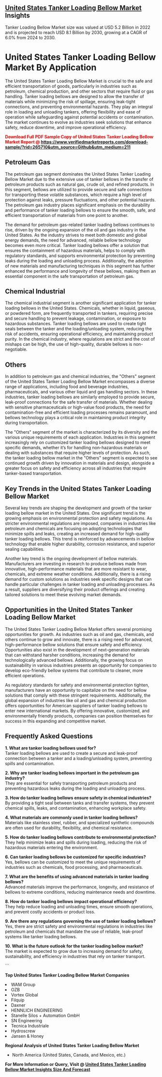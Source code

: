 <h2><a href="https://www.verifiedmarketreports.com/download-sample/?rid=265710&amp;utm_source=Github&amp;utm_medium=211" target="_blank">United States Tanker Loading Bellow Market</a> Insights</h2><p>Tanker Loading Bellow Market size was valued at USD 5.2 Billion in 2022 and is projected to reach USD 8.1 Billion by 2030, growing at a CAGR of 6.0% from 2024 to 2030.</p><p><h1>United States Tanker Loading Bellow Market By Application</h1><p>The United States Tanker Loading Bellow Market is crucial to the safe and efficient transportation of goods, particularly in industries such as petroleum, chemical production, and other sectors that require fluid or gas handling. Tanker loading bellows are designed to allow the transfer of materials while minimizing the risk of spillage, ensuring leak-tight connections, and preventing environmental hazards. They play an integral role in loading and unloading tankers, offering flexibility and ease of operation while safeguarding against potential accidents or contamination. The market continues to evolve as industries seek solutions that enhance safety, reduce downtime, and improve operational efficiency.</p><p><strong><p><span class=""><span style="color: #ff0000;"><strong>Download Full PDF Sample Copy of United States Tanker Loading Bellow Market Report</strong> @ </span><a href="https://www.verifiedmarketreports.com/download-sample/?rid=265710&amp;utm_source=Github&amp;utm_medium=211" target="_blank">https://www.verifiedmarketreports.com/download-sample/?rid=265710&amp;utm_source=Github&amp;utm_medium=211</a></span></p></strong></p><h2>Petroleum Gas</h2><p>The petroleum gas segment dominates the United States Tanker Loading Bellow Market due to the extensive use of tanker bellows in the transfer of petroleum products such as natural gas, crude oil, and refined products. In this segment, bellows are utilized to provide secure and safe connections for transporting these volatile substances, which require a high level of protection against leaks, pressure fluctuations, and other potential hazards. The petroleum gas industry places significant emphasis on the durability and performance of tanker loading bellows to ensure the smooth, safe, and efficient transportation of materials from one point to another.</p><p>The demand for petroleum gas-related tanker loading bellows continues to rise, driven by the ongoing expansion of the oil and gas industry in the United States. As the industry strives to meet both domestic and global energy demands, the need for advanced, reliable bellow technology becomes even more critical. Tanker loading bellows offer a solution that ensures the containment of hazardous materials, helps to comply with regulatory standards, and supports environmental protection by preventing leaks during the loading and unloading process. Additionally, the adoption of new materials and manufacturing techniques in this segment has further enhanced the performance and longevity of these bellows, making them an essential component in the safe transportation of petroleum gas.</p><h2>Chemical Industrial</h2><p>The chemical industrial segment is another significant application for tanker loading bellows in the United States. Chemicals, whether in liquid, gaseous, or powdered form, are frequently transported in tankers, requiring precise and secure handling to prevent leakage, contamination, or exposure to hazardous substances. Tanker loading bellows are used to create tight seals between the tanker and the loading/unloading system, reducing the risk of accidents, ensuring operational efficiency, and maintaining product purity. In the chemical industry, where regulations are strict and the cost of mishaps can be high, the use of high-quality, durable bellows is non-negotiable.</p><pAs the chemical industry continues to evolve, there is a growing focus on improving safety protocols and enhancing operational efficiency, which drives innovation in the tanker loading bellow market. New bellow designs are being created to handle more complex chemicals, including corrosive and volatile substances, thus expanding the potential applications of this technology. The sector also benefits from advancements in materials, such as corrosion-resistant alloys and synthetic compounds, which are improving the lifespan and performance of tanker loading bellows. This ongoing improvement ensures that the chemical industry remains compliant with safety standards while also optimizing supply chain operations.</p><h2>Others</h2><p>In addition to petroleum gas and chemical industries, the "Others" segment of the United States Tanker Loading Bellow Market encompasses a diverse range of applications, including food and beverage industries, pharmaceuticals, and various other liquid and gas handling sectors. In these industries, tanker loading bellows are similarly employed to provide secure, leak-proof connections for the safe transfer of materials. Whether dealing with sensitive pharmaceuticals or high-value food products, the need for contamination-free and efficient loading processes remains paramount, and bellows technology plays a critical role in maintaining product integrity during transportation.</p><p>The "Others" segment of the market is characterized by its diversity and the various unique requirements of each application. Industries in this segment increasingly rely on customized tanker loading bellows designed to meet specific demands, whether it’s for handling non-hazardous materials or dealing with substances that require higher levels of protection. As such, the tanker loading bellow market in the "Others" segment is expected to see continued growth driven by innovation in materials and design, alongside a greater focus on safety and efficiency across all industries that require tanker-based transportation.</p><h2>Key Trends in the United States Tanker Loading Bellow Market</h2><p>Several key trends are shaping the development and growth of the tanker loading bellow market in the United States. One significant trend is the growing emphasis on environmental protection and safety regulations. As stricter environmental regulations are imposed, companies in industries like petroleum and chemicals are focusing on adopting technologies that minimize spills and leaks, creating an increased demand for high-quality tanker loading bellows. This trend is reinforced by advancements in bellow technology that enable higher durability, corrosion resistance, and superior sealing capabilities.</p><p>Another key trend is the ongoing development of bellow materials. Manufacturers are investing in research to produce bellows made from innovative, high-performance materials that are more resistant to wear, chemicals, and extreme weather conditions. Additionally, there is a rising demand for custom solutions as industries seek specific designs that can handle particular challenges in tanker loading and unloading processes. As a result, suppliers are diversifying their product offerings and creating tailored solutions to meet these evolving market demands.</p><h2>Opportunities in the United States Tanker Loading Bellow Market</h2><p>The United States Tanker Loading Bellow Market offers several promising opportunities for growth. As industries such as oil and gas, chemicals, and others continue to grow and innovate, there is a rising need for advanced, high-performance bellow solutions that ensure safety and efficiency. Opportunities also exist in the development of next-generation materials that can withstand harsher conditions, increasing the demand for technologically advanced bellows. Additionally, the growing focus on sustainability in various industries presents an opportunity for companies to develop eco-friendly bellow systems that contribute to cleaner, more efficient operations.</p><p>As regulatory standards for safety and environmental protection tighten, manufacturers have an opportunity to capitalize on the need for bellow solutions that comply with these stringent requirements. Additionally, the global expansion of industries like oil and gas and chemical production offers opportunities for American suppliers of tanker loading bellows to enter new international markets. By offering innovative, customized, and environmentally friendly products, companies can position themselves for success in this expanding and competitive market.</p><h2>Frequently Asked Questions</h2><p><strong>1. What are tanker loading bellows used for?</strong><br> Tanker loading bellows are used to create a secure and leak-proof connection between a tanker and a loading/unloading system, preventing spills and contamination.</p><p><strong>2. Why are tanker loading bellows important in the petroleum gas industry?</strong><br> They are essential for safely transporting petroleum products and preventing hazardous leaks during the loading and unloading process.</p><p><strong>3. How do tanker loading bellows ensure safety in chemical industries?</strong><br> By providing a tight seal between tanks and transfer systems, they prevent chemical spills, leaks, and contamination, enhancing workplace safety.</p><p><strong>4. What materials are commonly used in tanker loading bellows?</strong><br> Materials like stainless steel, rubber, and specialized synthetic compounds are often used for durability, flexibility, and chemical resistance.</p><p><strong>5. How do tanker loading bellows contribute to environmental protection?</strong><br> They help minimize leaks and spills during loading, reducing the risk of hazardous materials entering the environment.</p><p><strong>6. Can tanker loading bellows be customized for specific industries?</strong><br> Yes, bellows can be customized to meet the unique requirements of industries such as chemicals, food processing, and pharmaceuticals.</p><p><strong>7. What are the benefits of using advanced materials in tanker loading bellows?</strong><br> Advanced materials improve the performance, longevity, and resistance of bellows to extreme conditions, reducing maintenance needs and downtime.</p><p><strong>8. How do tanker loading bellows impact operational efficiency?</strong><br> They help reduce loading and unloading times, ensure smooth operations, and prevent costly accidents or product loss.</p><p><strong>9. Are there any regulations governing the use of tanker loading bellows?</strong><br> Yes, there are strict safety and environmental regulations in industries like petroleum and chemicals that mandate the use of reliable, leak-proof systems like tanker loading bellows.</p><p><strong>10. What is the future outlook for the tanker loading bellow market?</strong><br> The market is expected to grow due to increasing demand for safety, sustainability, and efficiency in industries that rely on tanker transport.</p>```</p><p><strong>Top United States Tanker Loading Bellow Market Companies</strong></p><div data-test-id=""><p><li>WAM Group</li><li> OZB</li><li> Vortex Global</li><li> Filquip</li><li> Daxner</li><li> HENNLICH ENGINEERING</li><li> Stanelle Silos + Automation GmbH</li><li> SN Engineering</li><li> Tecnica Industriale</li><li> Hydroscrew</li><li> Jansen & Honey</li></p><div><strong>Regional Analysis of&nbsp;United States Tanker Loading Bellow Market</strong></div><ul><li dir="ltr"><p dir="ltr">North America&nbsp;(United States, Canada, and Mexico, etc.)</p></li></ul><p><strong>For More Information or Query, Visit @&nbsp;</strong><strong><a href="https://www.verifiedmarketreports.com/product/tanker-loading-bellow-market/?utm_source=Github&amp;utm_medium=211" target="_blank">United States Tanker Loading Bellow Market Insights Size And Forecast</a></strong></p></div>
